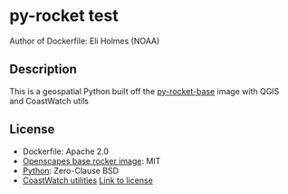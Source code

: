 # py-rocket test

Author of Dockerfile: Eli Holmes (NOAA)

## Description

This is a geospatial Python built off the [py-rocket-base](https://github.com/nmfs-opensci/py-rocket-base) image with QGIS and CoastWatch utils

## License

* Dockerfile: Apache 2.0
* [Openscapes base rocker image](https://github.com/nasa-openscapes/py-rocket): MIT
* [Python](https://docs.python.org/3/license.html): Zero-Clause BSD
* [CoastWatch utilities](https://github.com/phollemans/cwutils) [Link to license](https://github.com/phollemans/cwutils/blob/master/doc/license.txt)
